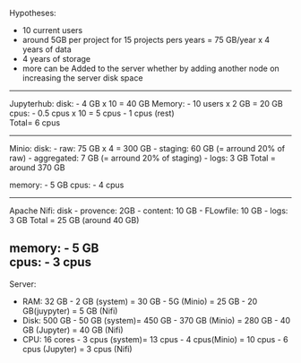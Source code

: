 Hypotheses:
 - 10 current users
 - around 5GB per project for 15 projects pers years =  75 GB/year x 4 years of data 
 - 4 years of storage
 - more can be Added to the server whether by adding another node on increasing the server disk space

---------------------------
Jupyterhub:
  disk:
    - 4 GB x 10 = 40 GB 
  Memory:
    - 10 users x 2 GB = 20 GB  
  cpus:
    - 0.5 cpus x 10 = 5 cpus 
    - 1 cpus (rest)  
    Total= 6 cpus 

---------------------------
Minio:
  disk:
    - raw: 75 GB x 4  = 300 GB
    - staging:  60 GB (= arround 20% of raw)
    - aggregated: 7 GB  (= arround 20% of staging) 
    - logs: 3 GB
    Total = around 370 GB 

  memory: 
    - 5 GB
  cpus:
    - 4 cpus

---------------------------
Apache Nifi:
  disk
    - provence: 2GB
    - content: 10 GB
    - FLowfile: 10 GB
    - logs: 3 GB
    Total = 25 GB (around 40 GB)

  memory:
    - 5 GB  
  cpus:
    - 3 cpus
-----------------------------------
Server:
  - RAM: 32 GB  - 2 GB (system) = 30 GB - 5G (Minio) = 25 GB - 20 GB(juypyter) = 5 GB (Nifi)
  - Disk: 500 GB - 50 GB (system)= 450 GB - 370 GB (Minio) = 280 GB - 40 GB (Jupyter) = 40 GB (Nifi)
  - CPU: 16 cores - 3 cpus (system)= 13 cpus - 4 cpus(Minio) = 10 cpus - 6 cpus (Jupyter) = 3 cpus (Nifi) 
